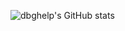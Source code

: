 ![dbghelp's GitHub stats](https://github-readme-stats.vercel.app/api?username=dbghelp&show_icons=true&theme=merko)

